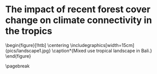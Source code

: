 # The impact of recent forest cover change on climate connectivity in the tropics

\begin{figure}[!htb]
\centering
\includegraphics[width=15cm]{pics/landscape1.jpg}
\caption*{Mixed use tropical landscape in Bali.}
\end{figure}

\pagebreak
